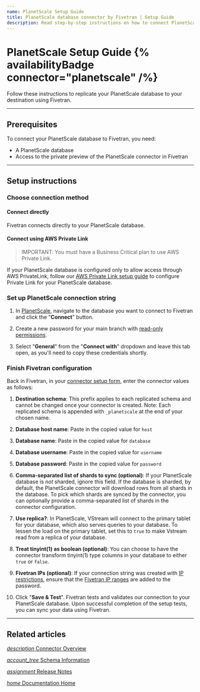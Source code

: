 ```yaml
---
name: PlanetScale Setup Guide
title: PlanetScale database connector by Fivetran | Setup Guide
description: Read step-by-step instructions on how to connect PlanetScale with your destination using Fivetran connectors.
---
```


# PlanetScale Setup Guide {% availabilityBadge connector="planetscale" /%}

Follow these instructions to replicate your PlanetScale database to your destination using Fivetran.

-------

## Prerequisites

To connect your PlanetScale database to Fivetran, you need:
- A PlanetScale database
- Access to the private preview of the PlanetScale connector in Fivetran

--------

## Setup instructions

### <span class="step-item">Choose connection method</span>

#### Connect directly

Fivetran connects directly to your PlanetScale database.

#### Connect using AWS Private Link

> IMPORTANT: You must have a Business Critical plan to use AWS Private Link.

If your PlanetScale database is configured only to allow access through AWS PrivateLink, follow our [AWS Private Link setup guide](/docs/databases/connection-options#awsprivatelink) to configure Private Link for your PlanetScale database.

### <span class="step-item">Set up PlanetScale connection string</span>

1. In [PlanetScale](https://app.planetscale.com), navigate to the database you want to connect to Fivetran and click the "**Connect**" button.

2. Create a new password for your main branch with [read-only permissions](https://planetscale.com/docs/concepts/password-roles#overview).

3. Select "**General**" from the "**Connect with**" dropdown and leave this tab open, as you'll need to copy these credentials shortly.

### <span class="step-item">Finish Fivetran configuration</span>

Back in Fivetran, in your [connector setup form](/docs/getting-started/fivetran-dashboard/connectors#addanewconnector), enter the connector values as follows:

1. **Destination schema**: This prefix applies to each replicated schema and cannot be changed once your connector is created. Note: Each replicated schema is appended with `_planetscale` at the end of your chosen name.
2. **Database host name**: Paste in the copied value for `host`
3. **Database name**: Paste in the copied value for `database`
4. **Database username**: Paste in the copied value for `username`
5. **Database password**: Paste in the copied value for `password`
6. **Comma-separated list of shards to sync (optional)**: If your PlanetScale database is *not* sharded, ignore this field. If the database is sharded, by default, the PlanetScale connector will download rows from all shards in the database. To pick which shards are synced by the connector, you can optionally provide a comma-separated list of shards in the connector configuration.
7. **Use replica?**: In PlanetScale, VStream will connect to the primary tablet for your database, which also serves queries to your database. To lessen the load on the primary tablet, set this to `true` to make Vstream read from a replica of your database.
8. **Treat tinyint(1) as boolean (optional)**: You can choose to have the connector transform tinyint(1) type columns in your database to either `true` or `false`.
9. **Fivetran IPs (optional)**: If your connection string was created with [IP restrictions](https://planetscale.com/docs/concepts/connection-strings#ip-restrictions), ensure that the [Fivetran IP ranges](/docs/using-fivetran/ips) are added to the password.

10. Click "**Save & Test**". Fivetran tests and validates our connection to your PlanetScale database. Upon successful completion of the setup tests, you can sync your data using Fivetran.

_____

## Related articles

[<i aria-hidden="true" class="material-icons">description</i> Connector Overview](/docs/databases/planetscale)

<b> </b>

[<i aria-hidden="true" class="material-icons">account_tree</i> Schema Information](/docs/databases/planetscale#schemainformation)

<b> </b>

[<i aria-hidden="true" class="material-icons">assignment</i> Release Notes](/docs/databases/planetscale/changelog)

<b> </b>

[<i aria-hidden="true" class="material-icons">home</i> Documentation Home](/docs/getting-started)
